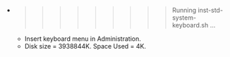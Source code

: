 * >>>>>>>>> Running inst-std-system-keyboard.sh ...
  * Insert keyboard menu in Administration.
  * Disk size = 3938844K. Space Used = 4K.
